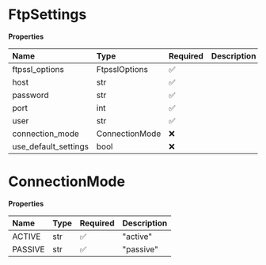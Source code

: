 # FtpSettings

**Properties**

| Name                 | Type           | Required | Description |
| :------------------- | :------------- | :------- | :---------- |
| ftpssl_options       | FtpsslOptions  | ✅       |             |
| host                 | str            | ✅       |             |
| password             | str            | ✅       |             |
| port                 | int            | ✅       |             |
| user                 | str            | ✅       |             |
| connection_mode      | ConnectionMode | ❌       |             |
| use_default_settings | bool           | ❌       |             |

# ConnectionMode

**Properties**

| Name    | Type | Required | Description |
| :------ | :--- | :------- | :---------- |
| ACTIVE  | str  | ✅       | "active"    |
| PASSIVE | str  | ✅       | "passive"   |

